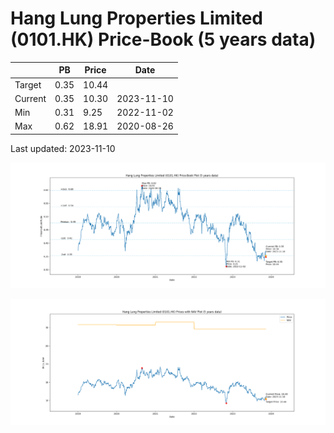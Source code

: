 # Hang Lung Properties Limited (0101.HK) Price-Book (5 years data)

|     | PB   | Price | Date       |
|-----|------|-------|------------|
| Target | 0.35 | 10.44  |  |
| Current | 0.35 | 10.30  | 2023-11-10 |
| Min | 0.31 | 9.25  | 2022-11-02 |
| Max | 0.62 | 18.91  | 2020-08-26 |

Last updated: 2023-11-10

![Plot of Price-Book ratio for Hang Lung Properties Limited (0101.HK)](0101_pb_5.png)

![Plot of Price with NAV for Hang Lung Properties Limited (0101.HK)](0101_price_nav_5.png)
